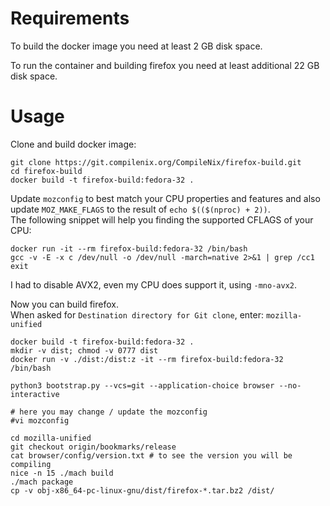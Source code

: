 # Requirements
To build the docker image you need at least 2 GB disk space.

To run the container and building firefox you need at least additional 22 GB disk space.

# Usage

Clone and build docker image:

```
git clone https://git.compilenix.org/CompileNix/firefox-build.git
cd firefox-build
docker build -t firefox-build:fedora-32 .
```

Update `mozconfig` to best match your CPU properties and features and also update `MOZ_MAKE_FLAGS` to the result of `echo $(($(nproc) + 2))`. \
The following snippet will help you finding the supported CFLAGS of your CPU:

```
docker run -it --rm firefox-build:fedora-32 /bin/bash
gcc -v -E -x c /dev/null -o /dev/null -march=native 2>&1 | grep /cc1
exit
```

I had to disable AVX2, even my CPU does support it, using `-mno-avx2`.

Now you can build firefox. \
When asked for `Destination directory for Git clone`, enter: `mozilla-unified`

```
docker build -t firefox-build:fedora-32 .
mkdir -v dist; chmod -v 0777 dist
docker run -v ./dist:/dist:z -it --rm firefox-build:fedora-32 /bin/bash

python3 bootstrap.py --vcs=git --application-choice browser --no-interactive

# here you may change / update the mozconfig
#vi mozconfig

cd mozilla-unified
git checkout origin/bookmarks/release
cat browser/config/version.txt # to see the version you will be compiling
nice -n 15 ./mach build
./mach package
cp -v obj-x86_64-pc-linux-gnu/dist/firefox-*.tar.bz2 /dist/
```
